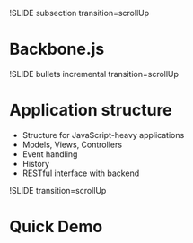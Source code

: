 !SLIDE subsection transition=scrollUp

# Backbone.js #

!SLIDE bullets incremental transition=scrollUp
# Application structure #

* Structure for JavaScript-heavy applications
* Models, Views, Controllers
* Event handling
* History
* RESTful interface with backend

!SLIDE transition=scrollUp
# Quick Demo #


